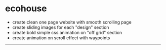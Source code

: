 # ecohouse
- create clean one page website with smooth scrolling page
- create sliding images for each "design" section
- create bold simple css animation on "off grid" section
- create animation on scroll effect with waypoints
------------------------------------------------------------
